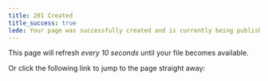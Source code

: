 ```yaml
---
title: 201 Created
title_success: true
lede: Your page was successfully created and is currently being published.
---
```


<div class=" [ box ] ">
    <p>This page will refresh <em>every 10 seconds</em> until your file becomes available.</p>
    <p>Or click the following link to jump to the page straight away:</p>
    <p><strong id="target-url"></strong></p>
</div>

<script>
    let getParameterByName = name => {
        const regex = RegExp(`[?&]${name}=([^&]*)`).exec(window.location.search);
        return regex && decodeURIComponent(regex[1].replace(/\+/g, " "));
    };

    let targetURL = getParameterByName("query")
        ? getParameterByName("query") : getParameterByName("q")
        ? getParameterByName("q") : getParameterByName("t")
        ? getParameterByName("t") : null;

    if (targetURL) {
        function targetURLCheck() {
            fetch(targetURL + "?q=" + (+ new Date()))
                .then(function(response) {
                    let targetURL = response.url.split('?q=')[0];
                    document.querySelector('#target-url').innerHTML = '<a href="' + targetURL + '">' + targetURL + '</a>';
                    console.log("Checking … " + targetURL);
                    if (response.status == 200) {
                        window.location.href = targetURL;
                    }
                    else {
                        console.log("Returned failing response … " + response.status);
                    }
                });
            setTimeout(targetURLCheck, 10000);
        }
        targetURLCheck();
        setTimeout(targetURLCheck, 10000);
    }

    let title = document.querySelector(".title");
    let titleText = title.innerHTML;
    let dots;
    let inputCheck = setInterval(() => {
        dots = (title.innerHTML.match(/\./g) || []).length;
        if (dots == 3) {
            title.innerHTML = titleText;
        }
        else {
            dots++;
            title.innerHTML = titleText + (".").repeat(dots);
        }
    }, 1000);
</script>
